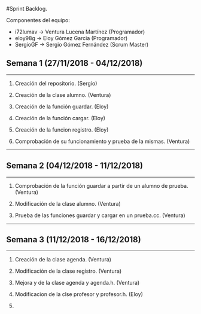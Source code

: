 #Sprint Backlog.  

Componentes del equipo:
- i72lumav -> Ventura Lucena Martínez (Programador)
- eloy98g -> Eloy Gómez Garcia (Programador)
- SergioGF -> Sergio Gómez Fernández (Scrum Master)


## Semana 1 (27/11/2018 - 04/12/2018)
---
1. Creación del repositorio. (Sergio)


2. Creación de la clase alumno. (Ventura)


3. Creación de la función guardar. (Eloy)


4. Creación de la función cargar. (Eloy)


5. Creación de la funcion registro. (Eloy)


6. Comprobación de su funcionamiento y prueba de la mismas. (Ventura)


---


## Semana 2 (04/12/2018 - 11/12/2018)
---

1. Comprobación de la función guardar a partir de un alumno de prueba. (Ventura)


2. Modificación de la clase alumno. (Ventura)


3. Prueba de las funciones guardar y cargar en un prueba.cc. (Ventura)

---


## Semana 3 (11/12/2018 - 16/12/2018)
---

1. Creación de la clase agenda. (Ventura)


2. Modificación de la clase registro. (Ventura)


3. Mejora y de la clase agenda y agenda.h. (Ventura)


4. Modificacion de la clse profesor y profesor.h. (Eloy)


5. 